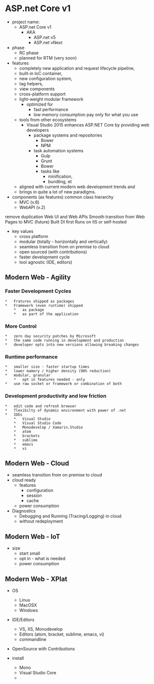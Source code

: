 # ASP.net Core v1

*	project name:
	*	ASP.net Core v1
		*	AKA
			*	ASP.net v5
			*	ASP.net vNext
*	phase 
	*	RC phase
	*	planned for RTM (very soon)
*	features
	*	completely new application and request lifecycle pipeline, 
	*	built-in IoC container, 
	*	new configuration system, 
	*	tag helpers, 
	*	view components 
	*	cross-platform support
	*	light-weight modular framework 
		*	optimized for 
			*	fast performance
			*	low memory consumption
				pay only for what you use
	*	tools from other ecosystems
		*	Visual Studio 2015 enhances ASP.NET Core by providing web developers 
			*	package systems and repositories
				*	Bower
				*	NPM
			*	task automation systems	
				*	Gulp
				*	Grunt
				*	Bower
				*	tasks like
					*	minification, 
					*	bundling, et
	*	aligned with current modern web development trends and
	*	brings in quite a lot of new paradigms. 
*	components (as features)
	common class hierarchy
	*	MVC 	(v.6)
	*	WebAPI 	(v.2)

remove duplication Web UI and Web APIs Smooth transition from Web Pages to MVC 
(future) Built DI first Runs on IIS or self-hosted


*	key values
	*	cross platform
	*	modular (totally - horizontally and vertically)
	*	seamless transition from on premise to cloud
	*	open sourced (with contributions)
	*	faster development cycle
	*	tool agnostic (IDE, editors)
	
## Modern Web - Agility

### Faster Development Cycles

	*	Fratures shipped as packages
	*	Framework (even runtime) shipped 
		*	as package
		*	as part of the application
	
### More Control

	*	zero day security patches by Microsoft
	*	the same code running in development and production
	*	developer opts into new versions allowing breaking changes
	
### Runtime performance

	*	smaller size - faster startup times
	*	lower mamory / higher density (90% reduction)
	*	modular, granular
		*	opt in features needed - only
	*	use raw socket or framework or combination of both
	
### Development productivity and low friction

	*	edit code and refresh browser
	*	flexibilty of dynamic environment with power of .net
	*	IDEs
		*	Visual Studio
		*	Visual Studio Code
		*	Monodevelop / Xamarin.Studio
		*	atom
		*	brackets
		*	sublime
		*	emacs
		*	vi 

## Modern Web - Cloud

*	seamless transition from on premise to cloud
*	cloud ready
	*	features
		*	configuration
		*	session
		*	cache
	*	power consumption		
*	Diagnostics
	*	Debugging and Running (Tracing/Logging) in cloud
	*	without redeployment
	
## Modern Web - IoT

*	size
	*	start small
	*	opt in - what is needed
	*	power consumption		
	

## Modern Web - XPlat

*	OS
	*	Linux
	*	MacOSX
	*	Windows
*	IDE/Editors
	*	VS, XS, Monodevelop
	*	Editors (atom, bracket, sublime, emacs, vi)
	*	commandline
*	OpenSource with Contributions



	
*	install
	*	Mono
	*	Visual Studio Core
	*	
	
	
	
	